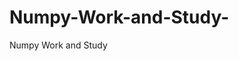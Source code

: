   # Numpy-Work-and-Study-
Numpy Work and Study 
                
                
              
                     
                  
                                                         
                             
                  
                    
                                                                                                     
                                                                                                           
                                                                                 
                                                                                                                                                                 
                                                
                                                                                                                  
                                                                                                                
                                                                                                                                                                                         
                                                                                                                                                       
                                                                                                                                           
                                                                                                                                               
                                                                                
                                                                               
                                                                        
                    
